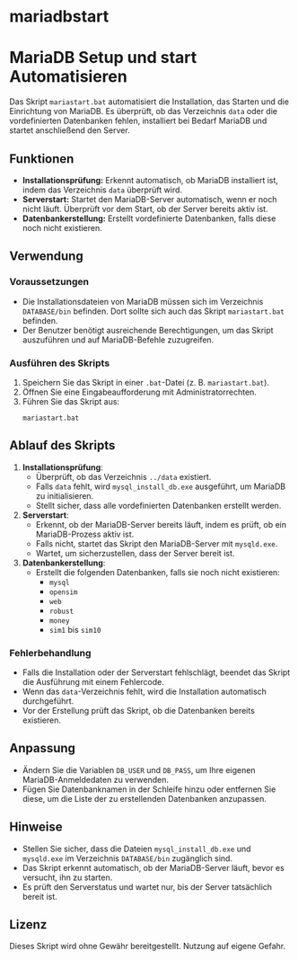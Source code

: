 # mariadbstart


# MariaDB Setup und start Automatisieren

Das Skript `mariastart.bat` automatisiert die Installation, das Starten und die Einrichtung von MariaDB. Es überprüft, ob das Verzeichnis `data` oder die vordefinierten Datenbanken fehlen, installiert bei Bedarf MariaDB und startet anschließend den Server.

## Funktionen
- **Installationsprüfung:** Erkennt automatisch, ob MariaDB installiert ist, indem das Verzeichnis `data` überprüft wird.
- **Serverstart:** Startet den MariaDB-Server automatisch, wenn er noch nicht läuft. Überprüft vor dem Start, ob der Server bereits aktiv ist.
- **Datenbankerstellung:** Erstellt vordefinierte Datenbanken, falls diese noch nicht existieren.

## Verwendung
### Voraussetzungen
- Die Installationsdateien von MariaDB müssen sich im Verzeichnis `DATABASE/bin` befinden. Dort sollte sich auch das Skript `mariastart.bat` befinden.
- Der Benutzer benötigt ausreichende Berechtigungen, um das Skript auszuführen und auf MariaDB-Befehle zuzugreifen.

### Ausführen des Skripts
1. Speichern Sie das Skript in einer `.bat`-Datei (z. B. `mariastart.bat`).
2. Öffnen Sie eine Eingabeaufforderung mit Administratorrechten.
3. Führen Sie das Skript aus:
   ```shell
   mariastart.bat
   ```

## Ablauf des Skripts
1. **Installationsprüfung**:
   - Überprüft, ob das Verzeichnis `../data` existiert.
   - Falls `data` fehlt, wird `mysql_install_db.exe` ausgeführt, um MariaDB zu initialisieren.
   - Stellt sicher, dass alle vordefinierten Datenbanken erstellt werden.
2. **Serverstart**:
   - Erkennt, ob der MariaDB-Server bereits läuft, indem es prüft, ob ein MariaDB-Prozess aktiv ist.
   - Falls nicht, startet das Skript den MariaDB-Server mit `mysqld.exe`.
   - Wartet, um sicherzustellen, dass der Server bereit ist.
3. **Datenbankerstellung**:
   - Erstellt die folgenden Datenbanken, falls sie noch nicht existieren:
     - `mysql`
     - `opensim`
     - `web`
     - `robust`
     - `money`
     - `sim1` bis `sim10`

### Fehlerbehandlung
- Falls die Installation oder der Serverstart fehlschlägt, beendet das Skript die Ausführung mit einem Fehlercode.
- Wenn das `data`-Verzeichnis fehlt, wird die Installation automatisch durchgeführt.
- Vor der Erstellung prüft das Skript, ob die Datenbanken bereits existieren.

## Anpassung
- Ändern Sie die Variablen `DB_USER` und `DB_PASS`, um Ihre eigenen MariaDB-Anmeldedaten zu verwenden.
- Fügen Sie Datenbanknamen in der Schleife hinzu oder entfernen Sie diese, um die Liste der zu erstellenden Datenbanken anzupassen.

## Hinweise
- Stellen Sie sicher, dass die Dateien `mysql_install_db.exe` und `mysqld.exe` im Verzeichnis `DATABASE/bin` zugänglich sind.
- Das Skript erkennt automatisch, ob der MariaDB-Server läuft, bevor es versucht, ihn zu starten.
- Es prüft den Serverstatus und wartet nur, bis der Server tatsächlich bereit ist.

## Lizenz
Dieses Skript wird ohne Gewähr bereitgestellt. Nutzung auf eigene Gefahr.
```

